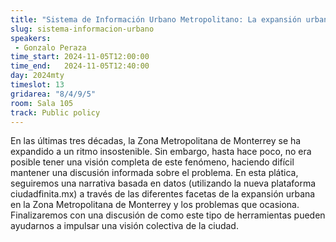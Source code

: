 ```yaml
---
title: "Sistema de Información Urbano Metropolitano: La expansión urbana de Monterrey en datos, hacía una discusión informada"
slug: sistema-informacion-urbano
speakers:
 - Gonzalo Peraza
time_start: 2024-11-05T12:00:00
time_end:   2024-11-05T12:40:00
day: 2024mty
timeslot: 13
gridarea: "8/4/9/5"
room: Sala 105
track: Public policy
---
```


En las últimas tres décadas, la Zona Metropolitana de Monterrey se ha expandido a un ritmo insostenible. Sin embargo, hasta hace poco, no era posible tener una visión completa de este fenómeno, haciendo difícil mantener una discusión informada sobre el problema. En esta plática, seguiremos una narrativa basada en datos (utilizando la nueva plataforma ciudadfinita.mx) a través de las diferentes facetas de la expansión urbana en la Zona Metropolitana de Monterrey y los problemas que ocasiona. Finalizaremos con una discusión de como este tipo de herramientas pueden ayudarnos a impulsar una visión colectiva de la ciudad.
